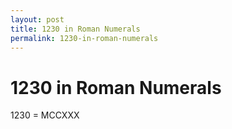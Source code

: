 ```yaml
---
layout: post
title: 1230 in Roman Numerals
permalink: 1230-in-roman-numerals
---
```


# 1230 in Roman Numerals

1230 = MCCXXX
